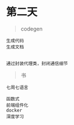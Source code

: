 # 第二天

> codegen
```
生成代码
生成文档


通过封装代理类，封闭通信细节
```

> 书
```
七周七语言
```

> 
```
函数式
前端组件化
docker
深度学习
```